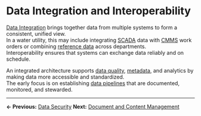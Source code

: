 # Data Integration and Interoperability

[Data Integration](../glossary.md#data-integration) brings together data from multiple systems to form a consistent, unified view.  
In a water utility, this may include integrating [SCADA](../glossary.md#scada) data with [CMMS](../glossary.md#cmms) work orders or combining [reference data](../glossary.md#reference-data) across departments.  
Interoperability ensures that systems can exchange data reliably and on schedule.

An integrated architecture supports [data quality](../glossary.md#data-quality), [metadata](../glossary.md#metadata), and analytics by making data more accessible and standardized.  
The early focus is on establishing [data pipelines](../glossary.md#data-pipeline) that are documented, monitored, and stewarded.


---

**← Previous:** [Data Security](../05_security/index.md)
**Next:** [Document and Content Management](../07_content/index.md)
